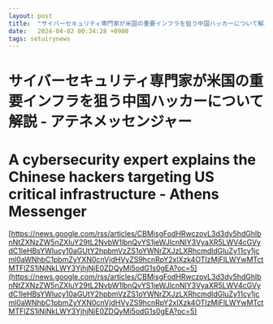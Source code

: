 ```yaml
---
layout: post
title:  "サイバーセキュリティ専門家が米国の重要インフラを狙う中国ハッカーについて解説 - アテネメッセンジャー"
date:   2024-04-02 00:34:28 +0900
tags: setuirynews 
---
```


# サイバーセキュリティ専門家が米国の重要インフラを狙う中国ハッカーについて解説 - アテネメッセンジャー



# A cybersecurity expert explains the Chinese hackers targeting US critical infrastructure - Athens Messenger

[https://news.google.com/rss/articles/CBMisgFodHRwczovL3d3dy5hdGhlbnNtZXNzZW5nZXIuY29tL2NvbW1lbnQvYS1jeWJlcnNlY3VyaXR5LWV4cGVydC1leHBsYWlucy10aGUtY2hpbmVzZS1oYWNrZXJzLXRhcmdldGluZy11cy1jcml0aWNhbC1pbmZyYXN0cnVjdHVyZS9hcnRpY2xlXzk4OTIzMjFlLWYwMTctMTFlZS1iNjNkLWY3YjhjNjE0ZDQyMi5odG1s0gEA?oc=5](https://news.google.com/rss/articles/CBMisgFodHRwczovL3d3dy5hdGhlbnNtZXNzZW5nZXIuY29tL2NvbW1lbnQvYS1jeWJlcnNlY3VyaXR5LWV4cGVydC1leHBsYWlucy10aGUtY2hpbmVzZS1oYWNrZXJzLXRhcmdldGluZy11cy1jcml0aWNhbC1pbmZyYXN0cnVjdHVyZS9hcnRpY2xlXzk4OTIzMjFlLWYwMTctMTFlZS1iNjNkLWY3YjhjNjE0ZDQyMi5odG1s0gEA?oc=5)

